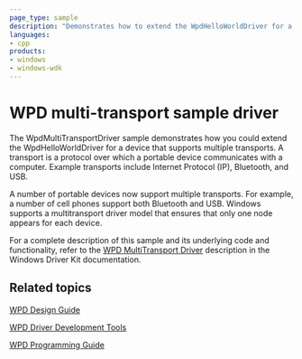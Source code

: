 ```yaml
---
page_type: sample
description: "Demonstrates how to extend the WpdHelloWorldDriver for a device that supports multiple transports."
languages:
- cpp
products:
- windows
- windows-wdk
---
```


<!---
    name: WPD multi-transport sample driver
    platform: UMDF1
    language: cpp
    category: WPD
    description: Demonstrates how to extend the WpdHelloWorldDriver for a device that supports multiple transports.
    samplefwlink: http://go.microsoft.com/fwlink/p/?LinkId=618009
--->

# WPD multi-transport sample driver

The WpdMultiTransportDriver sample demonstrates how you could extend the WpdHelloWorldDriver for a device that supports multiple transports. A transport is a protocol over which a portable device communicates with a computer. Example transports include Internet Protocol (IP), Bluetooth, and USB.

A number of portable devices now support multiple transports. For example, a number of cell phones support both Bluetooth and USB. Windows supports a multitransport driver model that ensures that only one node appears for each device.

For a complete description of this sample and its underlying code and functionality, refer to the [WPD MultiTransport Driver](http://msdn.microsoft.com/en-us/library/windows/hardware/ff597709) description in the Windows Driver Kit documentation.

## Related topics

[WPD Design Guide](http://msdn.microsoft.com/en-us/library/windows/hardware/ff597864)

[WPD Driver Development Tools](http://msdn.microsoft.com/en-us/library/windows/hardware/ff597568)

[WPD Programming Guide](https://msdn.microsoft.com/en-us/library/windows/hardware/ff597898)